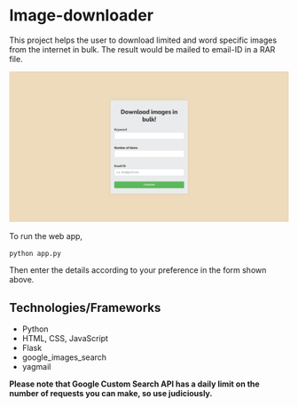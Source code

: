 # Image-downloader
This project helps the user to download limited and word specific images from the internet in bulk. The result would be mailed to email-ID in a RAR file.

![View](img_dloader.png)

To run the web app,
```
python app.py
```
Then enter the details according to your preference in the form shown above.

## Technologies/Frameworks
- Python
- HTML, CSS, JavaScript
- Flask
- google_images_search
- yagmail

<b>Please note that Google Custom Search API has a daily limit on the number of requests you can make, so use judiciously.</b>
